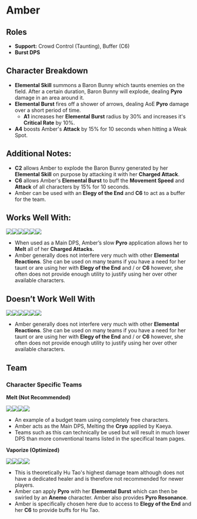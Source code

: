 # Amber

## Roles

* **Support:** Crowd Control (Taunting), Buffer (C6)
* **Burst DPS**

## Character Breakdown

* **Elemental Skill** summons a Baron Bunny which taunts enemies on the field. After a certain duration, Baron Bunny will explode, dealing **Pyro** damage in an area around it.
* **Elemental Burst** fires off a shower of arrows, dealing AoE **Pyro** damage over a short period of time.
  * **A1** increases her **Elemental Burst** radius by 30% and increases it's **Critical Rate** by 10%.
* **A4** boosts Amber's **Attack** by 15% for 10 seconds when hitting a Weak Spot.

## Additional Notes:

* **C2** allows Amber to explode the Baron Bunny generated by her **Elemental Skill** on purpose by attacking it with her **Charged Attack**.
* **C6** allows Amber's **Elemental Burst** to buff the **Movement Speed** and **Attack** of all characters by 15% for 10 seconds.
* Amber can be used with an **Elegy of the End** and **C6** to act as a buffer for the team.

## Works Well With:

![](../../.gitbook/assets/Element\_Anemo.webp)![](../../.gitbook/assets/Element\_Cryo.webp)![](../../.gitbook/assets/Element\_Electro.webp)![](../../.gitbook/assets/Element\_Geo.webp)![](../../.gitbook/assets/Element\_Hydro.webp)![](../../.gitbook/assets/Element\_Pyro.webp)

* When used as a Main DPS, Amber’s slow **Pyro** application allows her to **Melt** all of her **Charged Attacks.**
* Amber generally does not interfere very much with other **Elemental Reactions**. She can be used on many teams if you have a need for her taunt or are using her with **Elegy of the End** and / or **C6** however, she often does not provide enough utility to justify using her over other available characters.

## Doesn’t Work Well With

![](../../.gitbook/assets/Element\_Anemo.webp)![](../../.gitbook/assets/Element\_Cryo.webp)![](../../.gitbook/assets/Element\_Electro.webp)![](../../.gitbook/assets/Element\_Geo.webp)![](../../.gitbook/assets/Element\_Hydro.webp)![](../../.gitbook/assets/Element\_Pyro.webp)

* Amber generally does not interfere very much with other **Elemental Reactions**. She can be used on many teams if you have a need for her taunt or are using her with **Elegy of the End** and / or **C6** however, she often does not provide enough utility to justify using her over other available characters.

## Team

### Character Specific Teams

**Melt (Not Recommended)**

![](../../.gitbook/assets/UI\_AvatarIcon\_Amber.png)![](../../.gitbook/assets/UI\_AvatarIcon\_Kaeya.png)![](../../.gitbook/assets/UI\_AvatarIcon\_Lumine\_Anemo.png)![](../../.gitbook/assets/UI\_AvatarIcon\_Barbara.png)

* An example of a budget team using completely free characters.
* Amber acts as the Main DPS, Melting the **Cryo** applied by Kaeya.
* Teams such as this can technically be used but will result in much lower DPS than more conventional teams listed in the specifical team pages.

**Vaporize (Optimized)**

![](../../.gitbook/assets/UI\_AvatarIcon\_Hutao.png)![](../../.gitbook/assets/UI\_AvatarIcon\_Xingqiu.png)![](../../.gitbook/assets/UI\_AvatarIcon\_Kazuha.png)![](../../.gitbook/assets/UI\_AvatarIcon\_Amber.png)

* This is theoretically Hu Tao's highest damage team although does not have a dedicated healer and is therefore not recommended for newer players.
* Amber can apply **Pyro** with her **Elemental Burst** which can then be swirled by an **Anemo** character. Amber also provides **Pyro Resonance**.
* Amber is specifically chosen here due to access to **Elegy of the End** and her **C6** to provide buffs for Hu Tao.
